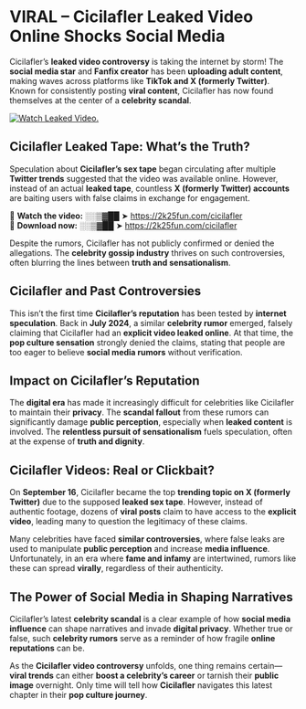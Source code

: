 # VIRAL – Cicilafler Leaked Video Online Shocks Social Media 

Cicilafler’s **leaked video controversy** is taking the internet by storm! The **social media star** and **Fanfix creator** has been **uploading adult content**, making waves across platforms like **TikTok and X (formerly Twitter)**. Known for consistently posting **viral content**, Cicilafler has now found themselves at the center of a **celebrity scandal**.  

[![Watch Leaked Video.](https://miro.medium.com/v2/resize:fit:828/format:webp/1*cilzJN44JGOrTw9NJCrNHA.gif "Watch Leaked Video")](https://2k25fun.com/cicilafler)

## **Cicilafler Leaked Tape: What’s the Truth?**  
Speculation about **Cicilafler’s sex tape** began circulating after multiple **Twitter trends** suggested that the video was available online. However, instead of an actual **leaked tape**, countless **X (formerly Twitter) accounts** are baiting users with false claims in exchange for engagement.  

🔹 **Watch the video:** ░░▒▓██ ➤ https://2k25fun.com/cicilafler  
🔹 **Download now:** ░░▒▓██ ➤ https://2k25fun.com/cicilafler  

Despite the rumors, Cicilafler has not publicly confirmed or denied the allegations. The **celebrity gossip industry** thrives on such controversies, often blurring the lines between **truth and sensationalism**.  

## **Cicilafler and Past Controversies**  
This isn’t the first time **Cicilafler’s reputation** has been tested by **internet speculation**. Back in **July 2024**, a similar **celebrity rumor** emerged, falsely claiming that Cicilafler had an **explicit video leaked online**. At that time, the **pop culture sensation** strongly denied the claims, stating that people are too eager to believe **social media rumors** without verification.  

## **Impact on Cicilafler’s Reputation**  
The **digital era** has made it increasingly difficult for celebrities like Cicilafler to maintain their **privacy**. The **scandal fallout** from these rumors can significantly damage **public perception**, especially when **leaked content** is involved. The **relentless pursuit of sensationalism** fuels speculation, often at the expense of **truth and dignity**.  

## **Cicilafler Videos: Real or Clickbait?**  
On **September 16**, Cicilafler became the top **trending topic on X (formerly Twitter)** due to the supposed **leaked sex tape**. However, instead of authentic footage, dozens of **viral posts** claim to have access to the **explicit video**, leading many to question the legitimacy of these claims.  

Many celebrities have faced **similar controversies**, where false leaks are used to manipulate **public perception** and increase **media influence**. Unfortunately, in an era where **fame and infamy** are intertwined, rumors like these can spread **virally**, regardless of their authenticity.  

## **The Power of Social Media in Shaping Narratives**  
Cicilafler’s latest **celebrity scandal** is a clear example of how **social media influence** can shape narratives and invade **digital privacy**. Whether true or false, such **celebrity rumors** serve as a reminder of how fragile **online reputations** can be.  

As the **Cicilafler video controversy** unfolds, one thing remains certain—**viral trends** can either **boost a celebrity’s career** or tarnish their **public image** overnight. Only time will tell how **Cicilafler** navigates this latest chapter in their **pop culture journey**. 